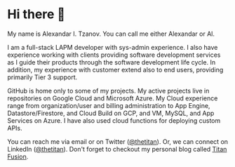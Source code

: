 # Hi there 👋

My name is Alexandar I. Tzanov. You can call me either Alexandar or Al.

I am a full-stack LAPM developer with sys-admin experience. I also have experience working with clients providing software development services as I guide their products through the software development life cycle. In addition, my experience with customer extend also to end users, providing primarily Tier 3 support.

GitHub is home only to some of my projects. My active projects live in repositories on Google Cloud and Microsoft Azure. My Cloud experience range from organization/user and billing administration to App Engine, Datastore/Firestore, and Cloud Build on GCP, and VM, MySQL, and App Services on Azure. I have also used cloud functions for deploying custom APIs.

You can reach me via email or on Twitter ([@thetitan](https://www.twiter.com/thetitan "Alexandar Tzanov's Twitter profile")). Or, we can connect on LinkedIn ([@thetitan](https://www.linkedin.com/in/thetitan/ "Alexandar Tzanov's LinkedIn profile")). Don't forget to checkout my personal blog called [Titan Fusion](https://www.titanfusion.net/ "Titan Fusion").

<!--
**thetitan/thetitan** is a ✨ _special_ ✨ repository because its `README.md` (this file) appears on your GitHub profile.

Here are some ideas to get you started:

- 🔭 I’m currently working on ...
- 🌱 I’m currently learning ...
- 👯 I’m looking to collaborate on ...
- 🤔 I’m looking for help with ...
- 💬 Ask me about ...
- 📫 How to reach me: ...
- 😄 Pronouns: ...
- ⚡ Fun fact: ...
-->
